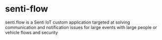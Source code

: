 # senti-flow
senti.flow is a Senti IoT custom application targeted at solving communication and notification issues for large events with large people or vehicle flows and security
